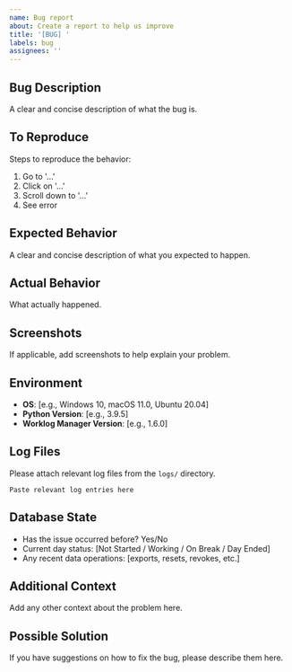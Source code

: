 ```yaml
---
name: Bug report
about: Create a report to help us improve
title: '[BUG] '
labels: bug
assignees: ''
---
```


## Bug Description
A clear and concise description of what the bug is.

## To Reproduce
Steps to reproduce the behavior:
1. Go to '...'
2. Click on '...'
3. Scroll down to '...'
4. See error

## Expected Behavior
A clear and concise description of what you expected to happen.

## Actual Behavior
What actually happened.

## Screenshots
If applicable, add screenshots to help explain your problem.

## Environment
- **OS**: [e.g., Windows 10, macOS 11.0, Ubuntu 20.04]
- **Python Version**: [e.g., 3.9.5]
- **Worklog Manager Version**: [e.g., 1.6.0]

## Log Files
Please attach relevant log files from the `logs/` directory.

```
Paste relevant log entries here
```

## Database State
- Has the issue occurred before? Yes/No
- Current day status: [Not Started / Working / On Break / Day Ended]
- Any recent data operations: [exports, resets, revokes, etc.]

## Additional Context
Add any other context about the problem here.

## Possible Solution
If you have suggestions on how to fix the bug, please describe them here.
